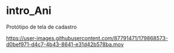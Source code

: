 # intro_Ani
Protótipo de tela de cadastro 


https://user-images.githubusercontent.com/87791471/179868573-d0bef971-d4c7-4b43-8641-e31d42b578ba.mov

